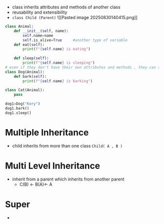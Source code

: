 - class inherits attributes and methods of another class
- reusability and extensibility
- `class Child (Parent)`
![[Pasted image 20250830140415.png]]
```python
class Animal:
    def __init__(self, name):
        self.name=name
        self.is_alive=True     #another type of variable
    def eat(self):
        print(f"{self.name} is eating")
  
    def sleep(self):
        print(f"{self.name} is sleeping")
# even if they don't have their own attributes and methods , they can still use the parents'
class Dog(Animal):
    def bark(self):
        print(f"{self.name} is barking")        
  
class Cat(Animal):
    pass
  
dog1=Dog("Kory")
dog1.bark()
dog1.sleep()
```
# Multiple Inheritance
- child inherits from more than one class `Child( A , B )`
# Multi Level Inheritance
- inherit from a parent which inherits from another parent
	- C(B) <- B(A)<- A
# Super
- 